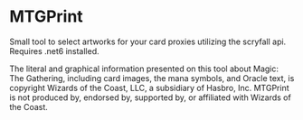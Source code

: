# MTGPrint
 
Small tool to select artworks for your card proxies utilizing the scryfall api. Requires .net6 installed.

The literal and graphical information presented on this tool about Magic: The Gathering, including card images, the mana symbols, and Oracle text, is copyright Wizards of the Coast, LLC, a subsidiary of Hasbro, Inc. MTGPrint is not produced by, endorsed by, supported by, or affiliated with Wizards of the Coast. 
